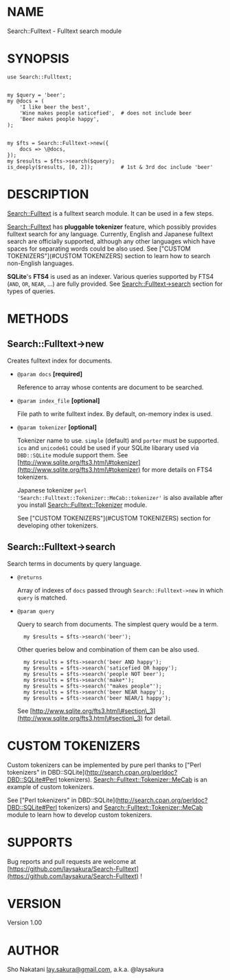 # NAME

Search::Fulltext - Fulltext search module

# SYNOPSIS

    use Search::Fulltext;
    

    my $query = 'beer';
    my @docs = (
        'I like beer the best',
        'Wine makes people saticefied',  # does not include beer
        'Beer makes people happy',
    );
    

    my $fts = Search::Fulltext->new({
        docs => \@docs,
    });
    my $results = $fts->search($query);
    is_deeply($results, [0, 2]);         # 1st & 3rd doc include 'beer'

# DESCRIPTION

[Search::Fulltext](http://search.cpan.org/perldoc?Search::Fulltext) is a fulltext search module. It can be used in a few steps.

[Search::Fulltext](http://search.cpan.org/perldoc?Search::Fulltext) has __pluggable tokenizer__ feature, which possibly provides fulltext search for any language.
Currently, English and Japanese fulltext search are officially supported,
although any other languages which have spaces for separating words could be also used.
See ["CUSTOM TOKENIZERS"](#CUSTOM TOKENIZERS) section to learn how to search non-English languages.

__SQLite__'s __FTS4__ is used as an indexer.
Various queries supported by FTS4 (`AND`, `OR`, `NEAR`, ...) are fully provided.
See [Search::Fulltext->search](http://search.cpan.org/perldoc?Search::Fulltext->search) section for types of queries.

# METHODS

## Search::Fulltext->new

Creates fulltext index for documents.

- `@param docs` __\[required\]__

    Reference to array whose contents are document to be searched.

- `@param index_file` __\[optional\]__

    File path to write fulltext index. By default, on-memory index is used.

- `@param tokenizer` __\[optional\]__

    Tokenizer name to use. `simple` (default) and `porter` must be supported.
    `icu` and `unicode61` could be used if your SQLite libarary used via `DBD::SQLite` module support them.
    See [http://www.sqlite.org/fts3.html\#tokenizer](http://www.sqlite.org/fts3.html\#tokenizer) for more details on FTS4 tokenizers.

    Japanese tokenizer `perl 'Search::Fulltext::Tokenizer::MeCab::tokenizer'` is also available after you install
    [Search::Fulltext::Tokenizer](http://search.cpan.org/perldoc?Search::Fulltext::Tokenizer) module.

    See ["CUSTOM TOKENIZERS"](#CUSTOM TOKENIZERS) section for developing other tokenizers.

## Search::Fulltext->search

Search terms in documents by query language.

- `@returns`

    Array of indexes of `docs` passed through `Search::Fulltext->new` in which `query` is matched.

- `@param query`

    Query to search from documents.
    The simplest query would be a term.

        my $results = $fts->search('beer');

    Other queries below and combination of them can be also used.

        my $results = $fts->search('beer AND happy');
        my $results = $fts->search('saticefied OR happy');
        my $results = $fts->search('people NOT beer');
        my $results = $fts->search('make*');
        my $results = $fts->search('"makes people"');
        my $results = $fts->search('beer NEAR happy');
        my $results = $fts->search('beer NEAR/1 happy');

    See [http://www.sqlite.org/fts3.html\#section\_3](http://www.sqlite.org/fts3.html\#section\_3) for detail.

# CUSTOM TOKENIZERS

Custom tokenizers can be implemented by pure perl thanks to ["Perl tokenizers" in DBD::SQLite](http://search.cpan.org/perldoc?DBD::SQLite#Perl tokenizers).
[Search::Fulltext::Tokenizer::MeCab](http://search.cpan.org/perldoc?Search::Fulltext::Tokenizer::MeCab) is an example of custom tokenizers.

See ["Perl tokenizers" in DBD::SQLite](http://search.cpan.org/perldoc?DBD::SQLite#Perl tokenizers) and [Search::Fulltext::Tokenizer::MeCab](http://search.cpan.org/perldoc?Search::Fulltext::Tokenizer::MeCab) module to learn how to develop custom tokenizers.

# SUPPORTS

Bug reports and pull requests are welcome at [https://github.com/laysakura/Search-Fulltext](https://github.com/laysakura/Search-Fulltext) !

# VERSION

Version 1.00

# AUTHOR

Sho Nakatani <lay.sakura@gmail.com>, a.k.a. @laysakura
